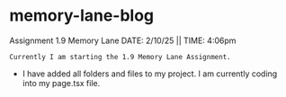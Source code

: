 # memory-lane-blog

Assignment 1.9 Memory Lane
DATE: 2/10/25 || TIME: 4:06pm

    Currently I am starting the 1.9 Memory Lane Assignment.

- I have added all folders and files to my project. I am currently coding into my page.tsx file.
